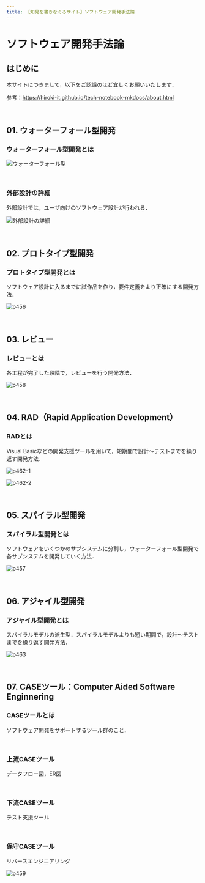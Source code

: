 ```yaml
---
title: 【知見を書きなぐるサイト】ソフトウェア開発手法論
---
```


# ソフトウェア開発手法論

## はじめに

本サイトにつきまして，以下をご認識のほど宜しくお願いいたします．

参考：https://hiroki-it.github.io/tech-notebook-mkdocs/about.html

<br>

## 01. ウォーターフォール型開発

### ウォーターフォール型開発とは

![ウォーターフォール型](https://raw.githubusercontent.com/hiroki-it/tech-notebook/master/images/ウォーターフォール型.png)

<br>

### 外部設計の詳細

  外部設計では，ユーザ向けのソフトウェア設計が行われる．

![外部設計の詳細](https://raw.githubusercontent.com/hiroki-it/tech-notebook/master/images/外部設計の詳細.png)

<br>

## 02. プロトタイプ型開発

### プロトタイプ型開発とは

ソフトウェア設計に入るまでに試作品を作り，要件定義をより正確にする開発方法．

![p456](https://raw.githubusercontent.com/hiroki-it/tech-notebook/master/images/p456.png)

<br>

## 03. レビュー

### レビューとは

各工程が完了した段階で，レビューを行う開発方法．

![p458](https://raw.githubusercontent.com/hiroki-it/tech-notebook/master/images/p458.png)

<br>

## 04. RAD（Rapid Application Development）

### RADとは

Visual Basicなどの開発支援ツールを用いて，短期間で設計～テストまでを繰り返す開発方法．

![p462-1](https://raw.githubusercontent.com/hiroki-it/tech-notebook/master/images/p462-1.png)

![p462-2](https://raw.githubusercontent.com/hiroki-it/tech-notebook/master/images/p462-2.png)

<br>

## 05. スパイラル型開発

### スパイラル型開発とは

ソフトウェアをいくつかのサブシステムに分割し，ウォーターフォール型開発で各サブシステムを開発していく方法．

![p457](https://raw.githubusercontent.com/hiroki-it/tech-notebook/master/images/p457.png)

<br>

## 06. アジャイル型開発

### アジャイル型開発とは

スパイラルモデルの派生型．スパイラルモデルよりも短い期間で，設計～テストまでを繰り返す開発方法．

![p463](https://raw.githubusercontent.com/hiroki-it/tech-notebook/master/images/p463.png)

<br>

## 07. CASEツール：Computer Aided Software Enginnering

### CASEツールとは

ソフトウェア開発をサポートするツール群のこと．

<br>

### 上流CASEツール

  データフロー図，ER図

<br>

### 下流CASEツール

  テスト支援ツール

<br>

### 保守CASEツール

  リバースエンジニアリング

![p459](https://raw.githubusercontent.com/hiroki-it/tech-notebook/master/images/p459.png)
